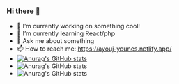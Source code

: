 ### Hi there 👋



- 🔭 I’m currently working on something cool!
- 🌱 I’m currently learning React/php
- 💬 Ask me about something
- 📫 How to reach me: https://ayouj-younes.netlify.app/
- [![Anurag's GitHub stats](https://github-readme-stats.vercel.app/api?username=younes789)](https://github.com/anuraghazra/github-readme-stats)
- ![Anurag's GitHub stats](https://github-readme-stats.vercel.app/api?username=younes789&show_icons=true)
- ![Anurag's GitHub stats](https://github-readme-stats.vercel.app/api?username=younes789&show_icons=true&theme=radical)

